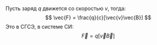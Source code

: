 Пусть заряд $q$ движется со скоростью $v$, тогда:
$$
\vec{F} = \frac{q}{c}[\vec{v}\vec{B}]
$$
Это в СГСЭ, в системе СИ:
$$
\vec{F} = q[\vec{v}\vec{B}]
$$
